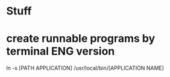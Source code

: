 # Stuff

# create runnable programs by terminal ENG version
ln -s [PATH APPLICATION] /usr/local/bin/[APPLICATION NAME]
